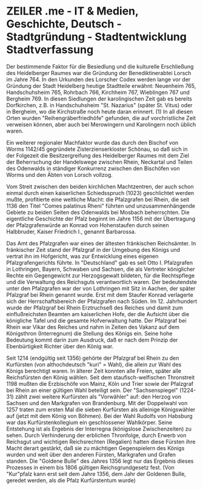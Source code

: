 # ZEILER .me - IT & Medien, Geschichte, Deutsch - Stadtgründung - Stadtentwicklung Stadtverfassung

Der bestimmende Faktor für die Besiedlung und die kulturelle Erschließung des Heidelberger Raumes war die Gründung der Benediktinerabtei Lorsch im Jahre 764. In den Urkunden des Lorscher Codex werden lange vor der Gründung der Stadt Heidelberg heutige Stadtteile erwähnt: Neuenheim 765, Handschuhsheim 765, Rohrbach 766, Kirchheim 767, Wieblingen 767 und Bergheim 769. In diesen Siedlungen der karolingischen Zeit gab es bereits Dorfkirchen, z.B. in Handschuhsheim "St. Nazarius" (später St. Vitus) oder in Bergheim, wo die Kirchstraße noch heute daran erinnert. (1) In all diesen Orten wurden "Reihengräberfriedhöfe" gefunden, die auf vorchristliche Zeit verweisen können, aber auch bei Merowingern und Karolingern noch üblich waren.

Ein weiterer regionaler Machfaktor wurde das durch den Bischof von Worms 1142/45 gegründete Zisterzienserkloster Schönau, so daß sich in der Folgezeit die Besitzergreifung des Heidelberger Raumes mit dem Ziel der Beherrschung der Handelswege zwischen Rhein, Neckartal und Teilen des Odenwalds in ständiger Konkurrenz zwischen den Bischöfen von Worms und den Äbten von Lorsch vollzog.

Vom Streit zwischen den beiden kirchlichen Machtzentren, der auch schon einmal durch einen kaiserlichen Schiedsspruch (1023) geschlichtet werden mußte, profitierte eine weltliche Macht: die Pfalzgrafen bei Rhein, die seit 1136 den Titel "Comes palatinus Rheni" führten und unzusammenhängende Gebiete zu beiden Seiten des Odenwalds bei Mosbach beherrschten. Die eigentliche Geschichte der Pfalz beginnt im Jahre 1156 mit der Übertragung der Pfalzgrafenwürde an Konrad von Hohenstaufen durch seinen Halbbruder, Kaiser Friedrich I., genannt Barbarossa.

Das Amt des Pfalzgrafen war eines der ältesten fränkischen Reichsämter. In fränkischer Zeit stand der Pfalzgraf in der Umgebung des Königs und vertrat ihn im Hofgericht, was zur Entwicklung eines eigenen Pfalzgrafengerichts führte. In "Deutschland" gab es seit Otto I. Pfalzgrafen in Lothringen, Bayern, Schwaben und Sachsen, die als Vertreter königlicher Rechte ein Gegengewicht zur Herzogsgewalt bildeten, für die Rechtspflege und die Verwaltung des Reichsguts verantwortlich waren. Der bedeutendste unter den Pfalzgrafen war der von Lothringen mit Sitz in Aachen, der später Pfalzgraf bei Rhein genannt wurde. Erst mit dem Staufer Konrad verlagerte sich der Herrschaftsbereich der Pfalzgrafen nach Süden. Im 12. Jahrhundert wurde der Pfalzgraf bei Rhein Erztruchseß des Reiches und damit zum einflußreichsten Beamten am kaiserlichen Hofe, der die Aufsicht über die königliche Tafel und die gesamte Hofverwaltung hatte. Der Pfalzgraf bei Rhein war Vikar des Reiches und nahm in Zeiten des Vakanz auf dem Königsthron (Interregnum) die Stellung des Königs ein. Seine hohe Bedeutung kommt darin zum Ausdruck, daß er nach dem Prinzip der Ebenbürtigkeit Richter über den König war.

Seit 1214 (endgültig seit 1356) gehörte der Pfalzgraf bei Rhein zu den Kurfürsten (von althochdeutsch "kuri" = Wahl), die allein zur Wahl des Königs berechtigt waren. In älterer Zeit konnten alle Freien, später alle Reichsfürsten den König wählen. Seit dem staufisch-welfischen Thronstreit 1198 mußten die Erzbischöfe von Mainz, Köln und Trier sowie der Pfalzgraf bei Rhein an einer gültigen Wahl beteiligt sein. Der "Sachsenspiegel" (1224-31) zählt zwei weitere Kurfürsten als "Vorwähler" auf: den Herzog von Sachsen und den Markgrafen von Brandenburg. Mit der Doppelwahl von 1257 traten zum ersten Mal die sieben Kurfürsten als alleinige Königswähler auf (jetzt mit dem König von Böhmen). Bei der Wahl Rudolfs von Habsburg war das Kurfürstenkollegium ein geschlossener Wahlkörper. Seine Entstehung ist als Ergebnis der Interregna (königslose Zwischenzeiten) zu sehen. Durch Verhinderung der erblichen Thronfolge, durch Erwerb von Reichsgut und wichtigen Reichsrechten (Regalien) hatten diese Fürsten ihre Macht derart gestärkt, daß sie zu mächtigen Gegenspielern des Königs wurden und weit über den anderen Fürsten, Markgrafen und Grafen standen. Die "Goldene Bulle" des Jahres 1356 legt nur das Ergebnis dieses Prozesses in einem bis 1806 gültigen Reichsgrundgesetz fest. (Von "Kur"pfalz kann erst seit dem Jahre 1356, dem Jahr der Goldenen Bulle, geredet werden, als die Pfalz Kurfürstentum wurde)